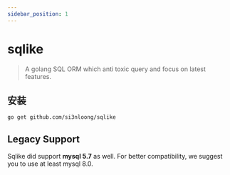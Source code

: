 ```yaml
---
sidebar_position: 1
---
```


# sqlike

> A golang SQL ORM which anti toxic query and focus on latest features.

## 安装

```console
go get github.com/si3nloong/sqlike
```

## Legacy Support

Sqlike did support **mysql 5.7** as well. For better compatibility, we suggest you to use at least mysql 8.0.
